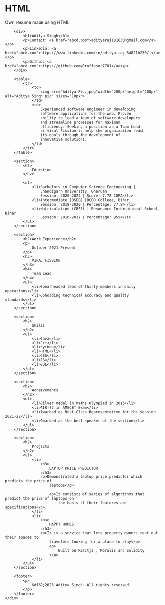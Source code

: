 # HTML
Own resume made using HTML

<!DOCTYPE html>
<html lang="en">
<head>
    <meta charset="UTF-8">
    <meta name="viewport" content="width=device-width, initial-scale=1.0">
    <title>Document</title>
</head>
<body>
    <div>
       
        <div>
            <h1>Aditya Singh</h1>
            <p>Contact: <a href="abcd.com">adityaraj181630@gmail.com</a></p>
            <p>Linkedin: <a href="abcd.com">https://www.linkedin.com/in/aditya-raj-64821b230/ </a></p>
            <p>Github: <a href="abcd.com">https://github.com/Proffesor7781</a></p>
        </div>

        <table>
            <tr>
                <td>
                    <img src="Aditya Pic.jpeg"width="200px"height="200px" alt="Aditya Singh pic" sizes="10px">
                </td>
                <td>
                    Experienced software engineer in developing 
                    software applications for the web. Proven 
                    ability to lead a team of software developers 
                    and streamline processes for maximum 
                    efficiency. Seeking a position as a Team Lead 
                    at Viral Fission to help the organization reach 
                    its goals through the development of 
                    innovative solutions.
                </td>
            </tr>
        </table>

        <section>
            <h2>
                Education
            </h2>

            <ul>
                <li>Bachelors in Computer Science Engineering |
                    Chandigarh University, Gharuan
                    Session: 2020-2024 | Score: 7.78 CGPA</li>
                <li>Intermediate (BSEB) |BCBD College, Bihar
                    Session: 2018-2020 | Percentage: 77.8%</li>
                <li>Matriculation (CBSE) | Resonance International School, Bihar
                    Session: 2016-2017 | Percentage: 95%</li>    
            </ul>
        </section>

        <section>
            <h2>Work Experience</h2>
            <p>
                October 2021-Present
            </p>
            <h3>
                VIRAL FISSION
            </h3>
            <h4>
                Team Lead
            </h4>
            <ul>
                <li>Spearheaded team of thirty members in daily operations</li>
                <li>Upholding technical accuracy and quality standards</li>
            </ul>
        </section>

        <section>
            <h2>
                Skills
            </h2>
            <ul>
                <li>Java</li>
                <li>C++</li>
                <li>Python</li>
                <li>HTML</li>
                <li>CSS</li>
                <li>JS</li>
                <li>SQL</li>
            </ul>
        </section>

        <section>
            <h2>
                Acheivements
            </h2>
            <ul>
                <li>Silver medal in Maths Olympiad in 2015</li>
                <li>AIR-72 in AMECET Exam</li>
                <li>Awarded as Best Class Representative for the session 2021-22</li>
                <li>Awarded as the best speaker of the section</li>
            </ul>
        </section>

        <section>
            <h2>
                Projects
            </h2>
            <ul>
                <li>
                    <h3>
                        LAPTOP PRICE PREDICTOR
                    </h3>
                    <p>Demonstrated a Laptop price predictor which predicts the price of
                        laptops</p>
                        
                        <p>It consists of series of algorithms that predict the price of laptops on 
                            the basis of their features and specifications</p>
                </li>
                <li>
                    <h3>
                        HAPPY HOMES
                    </h3>
                    <p>It is a service that lets property owners rent out their spaces to 
                        travelers looking for a place to stay</p>
                        <p>
                            Built on Reactjs , Moralis and Solidity
                        </p>
                </li>
            </ul>
        </section>

        <footer>
            <p>
                &#169;2023 Aditya Singh. All rights reserved.
            </p>
        </footer>
    </div>
</body>
</html>

